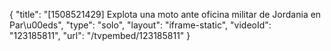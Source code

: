 {
    "title": "[1508521429] Explota una moto ante oficina militar de Jordania en Par\u00eds",
    "type": "solo",
    "layout": "iframe-static",
    "videoId": "123185811",
    "url": "\/tvpembed\/123185811"
}